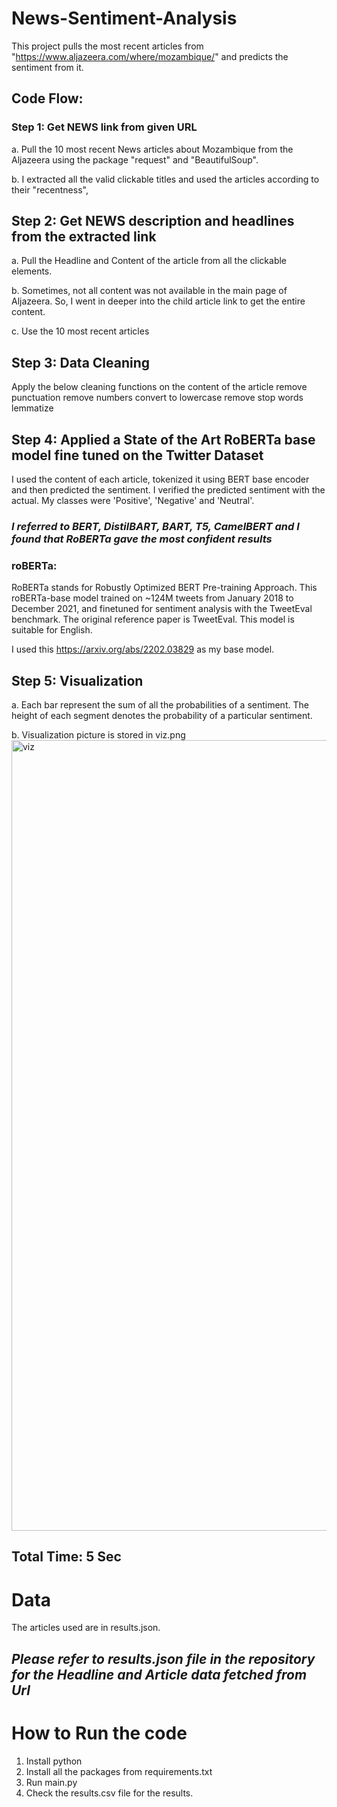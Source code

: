 # News-Sentiment-Analysis


This project pulls the most recent articles from "https://www.aljazeera.com/where/mozambique/" and predicts the sentiment from it.

## Code Flow:

### Step 1: Get NEWS link from given URL 
a. Pull the 10 most recent News articles about Mozambique from the Aljazeera using the package "request" and "BeautifulSoup".

b. I extracted all the valid clickable titles and used the articles according to their "recentness",

## Step 2: Get NEWS description and headlines from the extracted link 
a. Pull the Headline and Content of the article from all the clickable elements. 

b. Sometimes, not all content was not available in the main page of Aljazeera. So, I went in deeper into the child article link to get the entire content.

c. Use the 10 most recent articles

## Step 3: Data Cleaning 
Apply the below cleaning functions on the content of the article
    remove punctuation
    remove numbers
    convert to lowercase
    remove stop words
    lemmatize


## Step 4: Applied a State of the Art RoBERTa base model fine tuned on the Twitter Dataset

I used the content of each article, tokenized it using BERT base encoder and then predicted the sentiment. I verified the predicted sentiment with the actual. My classes were 'Positive', 'Negative' and 'Neutral'.

### *I referred to BERT, DistilBART, BART, T5, CamelBERT and I found that RoBERTa gave the most confident results*

### roBERTa:
RoBERTa stands for Robustly Optimized BERT Pre-training Approach. This roBERTa-base model trained on ~124M tweets from January 2018 to December 2021, and finetuned for sentiment analysis with the TweetEval benchmark. The original reference paper is TweetEval. This model is suitable for English.

I used this https://arxiv.org/abs/2202.03829 as my base model.


## Step 5: Visualization
a. Each bar represent the sum of all the probabilities of a sentiment. The height of each segment denotes the probability of a particular sentiment.

b. Visualization picture is stored in viz.png
<img width="1265" alt="viz" src="https://user-images.githubusercontent.com/40538922/172770776-def03178-b898-4c75-bbc5-61919030985f.png">

## Total Time: 5 Sec

# Data

The articles used are in results.json.

## *Please refer to results.json file in the repository for the Headline and Article data fetched from Url*

# How to Run the code 

1. Install python
2. Install all the packages from requirements.txt
3. Run main.py
4. Check the results.csv file for the results.
